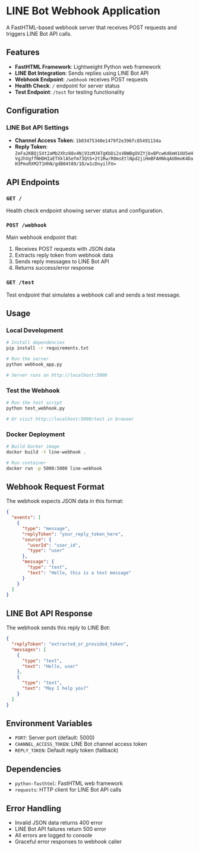 # LINE Bot Webhook Application

A FastHTML-based webhook server that receives POST requests and triggers LINE Bot API calls.

## Features

- **FastHTML Framework**: Lightweight Python web framework
- **LINE Bot Integration**: Sends replies using LINE Bot API
- **Webhook Endpoint**: `/webhook` receives POST requests
- **Health Check**: `/` endpoint for server status
- **Test Endpoint**: `/test` for testing functionality

## Configuration

### LINE Bot API Settings
- **Channel Access Token**: `1b03475340e1479f2e396fc85491134a`
- **Reply Token**: `ZeFa2KBQj5Xt2aMb2Xhz88v4Nj93zMJ6TgKbDi2sVBWBgOVZYjbvBPcwKd6mH1OU5eHVgJhVgffNHDHIaETXklASefm73Qtb+2t1Rw/R0msEtlNpd2jiHmBFAHNkqAU0moK4DaH3PmxRXM2T1HhN/gdB04t89/1O/w1cDnyilFU=`

## API Endpoints

### `GET /`
Health check endpoint showing server status and configuration.

### `POST /webhook`
Main webhook endpoint that:
1. Receives POST requests with JSON data
2. Extracts reply token from webhook data
3. Sends reply messages to LINE Bot API
4. Returns success/error response

### `GET /test`
Test endpoint that simulates a webhook call and sends a test message.

## Usage

### Local Development
```bash
# Install dependencies
pip install -r requirements.txt

# Run the server
python webhook_app.py

# Server runs on http://localhost:5000
```

### Test the Webhook
```bash
# Run the test script
python test_webhook.py

# Or visit http://localhost:5000/test in browser
```

### Docker Deployment
```bash
# Build Docker image
docker build -t line-webhook .

# Run container
docker run -p 5000:5000 line-webhook
```

## Webhook Request Format

The webhook expects JSON data in this format:
```json
{
  "events": [
    {
      "type": "message",
      "replyToken": "your_reply_token_here",
      "source": {
        "userId": "user_id",
        "type": "user"
      },
      "message": {
        "type": "text",
        "text": "Hello, this is a test message"
      }
    }
  ]
}
```

## LINE Bot API Response

The webhook sends this reply to LINE Bot:
```json
{
  "replyToken": "extracted_or_provided_token",
  "messages": [
    {
      "type": "text",
      "text": "Hello, user"
    },
    {
      "type": "text",
      "text": "May I help you?"
    }
  ]
}
```

## Environment Variables

- `PORT`: Server port (default: 5000)
- `CHANNEL_ACCESS_TOKEN`: LINE Bot channel access token
- `REPLY_TOKEN`: Default reply token (fallback)

## Dependencies

- `python-fasthtml`: FastHTML web framework
- `requests`: HTTP client for LINE Bot API calls

## Error Handling

- Invalid JSON data returns 400 error
- LINE Bot API failures return 500 error
- All errors are logged to console
- Graceful error responses to webhook caller
